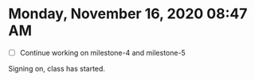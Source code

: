 # Monday, November 16, 2020 08:47 AM

- [ ] Continue working on milestone-4 and milestone-5

Signing on, class has started.
